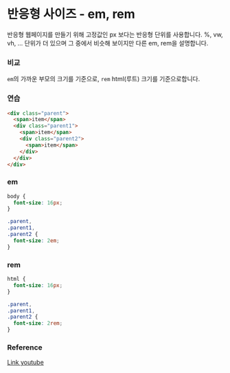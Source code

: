 # 반응형 사이즈 - em, rem

반응형 웹페이지를 만들기 위해 고정값인 px 보다는 반응형 단위를 사용합니다.
%, vw, vh, ... 단위가 더 있으며 그 중에서 비슷해 보이지만 다른 em, rem을 설명합니다.

### 비교

`em`의 가까운 부모의 크기를 기준으로, `rem` html(루트) 크기를 기준으로합니다.

### 연습

```html
<div class="parent">
  <span>item</span>
  <div class="parent1">
    <span>item</span>
    <div class="parent2">
      <span>item</span>
    </div>
  </div>
</div>
```

### em

```css
body {
  font-size: 16px;
}

.parent,
.parent1,
.parent2 {
  font-size: 2em;
}
```

### rem

```css
html {
  font-size: 16px;
}

.parent,
.parent1,
.parent2 {
  font-size: 2rem;
}
```

### Reference

[Link youtube](https://www.youtube.com/watch?v=S5uMXoGogkk)
